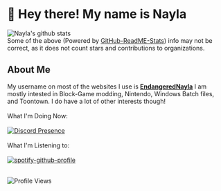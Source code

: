 # 👋 Hey there! My name is Nayla<br/>
![Nayla's github stats](https://github-readme-stats.vercel.app/api?username=EndangeredNayla&theme=tokyonight&show_icons=true)<br/>
Some of the above (Powered by [GitHub-ReadME-Stats](https://github.com/anuraghazra/github-readme-stats)) info may not be correct, as it does not count stars and contributions to organizations.<br/>

## About Me
My username on most of the websites I use is [**EndangeredNayla**](https://github.com/EndangeredNayla) I am mostly intested in Block-Game modding, Nintendo, Windows Batch files, and Toontown. I do have a lot of other interests though!<br/>
<br/>
What I'm Doing Now:<br/><br/>
[![Discord Presence](https://lanyard.cnrad.dev/api/1009059379003265134?hideStatus=true&hideDiscrim=true&hideBadges=true&idleMessage=Guess%20Im%20Not%20On%20My%20PC%20Right%20Now%2E%2E%2E)](https://github.com/cnrad/lanyard-profile-readme)<br/><br/>
What I'm Listening to:<br/><br/>
[![spotify-github-profile](https://spotify-github-profile.vercel.app/api/view?uid=n2iibapx3aa8l7told7k35bp8&cover_image=true&theme=natemoo-re&show_offline=true&background_color=979595&interchange=true&bar_color=ff94f1&bar_color_cover=false)](https://spotify-github-profile.vercel.app/api/view?uid=n2iibapx3aa8l7told7k35bp8&redirect=true)<br/><br/>

![Profile Views](https://komarev.com/ghpvc/?username=EndangeredNayla&color=grey)
